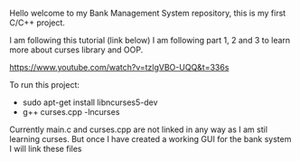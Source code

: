Hello welcome to my Bank Management System repository, this is my first C/C++ project. 

I am following this tutorial (link below) I am following part 1, 2 and 3 to learn more about curses library and OOP. 

https://www.youtube.com/watch?v=tzlgVBO-UQQ&t=336s 

To run this project:
- sudo apt-get install libncurses5-dev
- g++ curses.cpp -lncurses

Currently main.c and curses.cpp are not linked in any way as I am stil learning curses. But once I have created a working GUI for the bank system I will link these files
